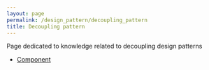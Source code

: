 ```yaml
---
layout: page
permalink: /design_pattern/decoupling_pattern
title: Decoupling pattern
---
```


Page dedicated to knowledge related to decoupling design patterns

- [Component](/wiki/design_pattern/decoupling_pattern/component)



